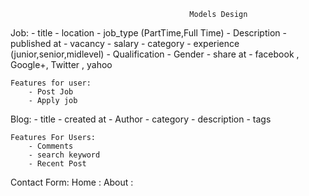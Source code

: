                                             Models Design
Job:
    - title
    - location
    - job_type (PartTime,Full Time)
    - Description
    - published at
    - vacancy
    - salary
    - category
    - experience (junior,senior,midlevel)
    - Qualification
    - Gender
    - share at
        - facebook , Google+, Twitter , yahoo
    
    Features for user:
        - Post Job
        - Apply job


Blog: 
    - title
    - created at
    - Author
    - category
    - description
    - tags
    
    
    Features For Users:
        - Comments
        - search keyword
        - Recent Post


Contact Form:
Home :
About :